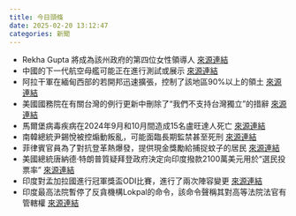 ```yaml
---
title: 今日頭條
date: 2025-02-20 13:12:47
categories: 新聞            
---
```

- Rekha Gupta 將成為該州政府的第四位女性領導人 [來源連結](https://www.thehindu.com/news/the-hindu-morning-digest-february-20-2025/article69240300.ece)
- 中國的下一代航空母艦可能正在進行測試或展示 [來源連結](https://asiatimes.com/2025/02/satellite-view-of-chinas-secretive-next-generation-carrier/)
- 阿拉干軍在緬甸西部的若開邦迅速擴張，控制了該地區90%以上的領土 [來源連結](https://asiatimes.com/2025/02/arakan-armys-triumph-ripples-through-china-india-bangladesh/)
- 美國國務院在有關台灣的例行更新中刪除了“我們不支持台灣獨立”的措辭 [來源連結](https://asiatimes.com/2025/02/trumps-quiet-change-on-taiwan-a-shot-across-chinas-bow/)
- 馬爾堡病毒疾病在2024年9月和10月間造成15名盧旺達人死亡 [來源連結](https://www.theguardian.com/global-development/2025/feb/20/beware-of-the-bat-how-a-mine-in-kigali-became-the-focus-of-marburg-virus-research)
- 南韓總統尹錫悅被控煽動叛亂，可能面臨長期監禁甚至死刑 [來源連結](https://www.theguardian.com/world/2025/feb/20/south-korea-yoon-suk-yeol-criminal-trial-insurrection-charges)
- 菲律賓官員為了對抗登革熱爆發，提供現金獎勵給捕捉蚊子的居民 [來源連結](https://www.theguardian.com/world/2025/feb/20/philippines-officials-offer-cash-for-mosquitoes-amid-rise-in-dengue-cases)
- 美國總統唐納德·特朗普質疑拜登政府決定向印度撥款2100萬美元用於“選民投票率” [來源連結](https://www.thehindu.com/news/national/trying-to-get-somebody-else-elected-trump-on-biden-admins-decision-to-allocate-21-million-to-india-for-voter-turnout/article69242260.ece)
- 印度對孟加拉國進行冠軍獎盃ODI比賽，進行了兩次陣容變更 [來源連結](https://www.thehindu.com/sport/cricket/india-vs-bangladesh-score-live-champions-trophy-odi-in-dubai-february-20-2025/article69242050.ece)
- 印度最高法院暫停了反貪機構Lokpal的命令，該命令聲稱其對高等法院法官有管轄權 [來源連結](https://www.thehindu.com/news/national/supreme-court-stays-lokpals-order-that-it-has-jurisdiction-over-high-court-judges/article69241461.ece)



